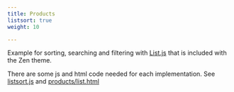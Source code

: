 ```yaml
---
title: Products
listsort: true
weight: 10

---
```


Example for sorting, searching and filtering with [List.js](https://listjs.com/) that is included with the Zen theme.

There are some js and html code needed for each implementation. See [listsort.js](https://github.com/frjo/zen-demo/blob/main/assets/js/listsort.js) and [products/list.html](https://github.com/frjo/zen-demo/blob/main/layouts/products/list.html)
